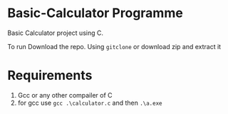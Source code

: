 # Basic-Calculator Programme
Basic Calculator project using C.

 To run Download the repo. Using ````gitclone```` or download zip and extract it

# Requirements
 1. Gcc or any other compailer of C
 2. for gcc use ````gcc .\calculator.c```` and then  ````.\a.exe ````
